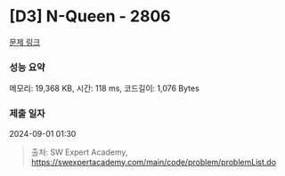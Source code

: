 # [D3] N-Queen - 2806 

[문제 링크](https://swexpertacademy.com/main/code/problem/problemDetail.do?contestProbId=AV7GKs06AU0DFAXB) 

### 성능 요약

메모리: 19,368 KB, 시간: 118 ms, 코드길이: 1,076 Bytes

### 제출 일자

2024-09-01 01:30



> 출처: SW Expert Academy, https://swexpertacademy.com/main/code/problem/problemList.do
